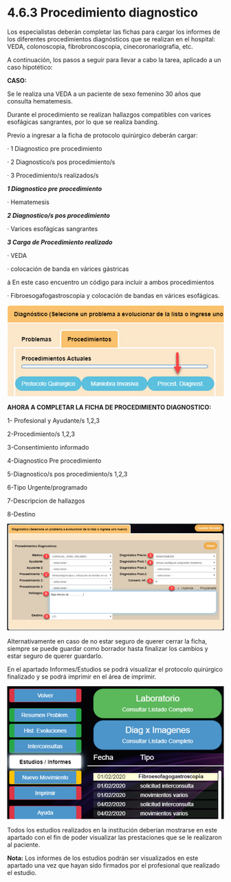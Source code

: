 # 4.6.3 Procedimiento diagnostico

Los especialistas deberán completar las fichas para cargar los informes de los diferentes procedimientos diagnósticos que se realizan en el hospital: VEDA, colonoscopia, fibrobroncoscopia, cinecoronariografia, etc.

A continuación, los pasos a seguir para llevar a cabo la tarea, aplicado a un caso hipotético:

**CASO:**

Se le realiza una VEDA a un paciente de sexo femenino 30 años que consulta hematemesis.

Durante el procedimiento se realizan hallazgos compatibles con varices esofágicas sangrantes, por lo que se realiza banding.

Previo a ingresar a la ficha de protocolo quirúrgico deberán cargar:

·         1 Diagnostico pre procedimiento

·         2 Diagnostico/s pos procedimiento/s

·         3 Procedimiento/s realizados/s

_**1 Diagnostico pre procedimiento**_

·         Hematemesis

_**2 Diagnostico/s pos procedimiento**_

·         Varices esofágicas sangrantes

_**3 Carga de Procedimiento realizado**_

·         VEDA

·         colocación de banda en várices gástricas

à En este caso encuentro un código para incluir a ambos procedimientos

·         Fibroesogafogastroscopia y colocación de bandas en várices esofágicas.

![](<../../.gitbook/assets/image (50).png>)

**AHORA A COMPLETAR LA FICHA DE PROCEDIMIENTO DIAGNOSTICO:**

1- Profesional y Ayudante/s 1,2,3

2-Procedimiento/s 1,2,3

3-Consentimiento informado

4-Diagnostico Pre procedimiento

5-Diagnostico/s pos procedimiento/s 1,2,3

6-Tipo Urgente/programado

7-Descripcion de hallazgos

8-Destino

![En la ficha de procedimiento diagnostico deberán ser completados de manera obligatoria los campos marcados del 1 al 8](<../../.gitbook/assets/image (2).png>)

Alternativamente en caso de no estar seguro de querer cerrar la ficha, siempre se puede guardar como borrador hasta finalizar los cambios y estar seguro de querer guardarlo.

En el apartado Informes/Estudios se podrá visualizar el protocolo quirúrgico finalizado y se podrá imprimir en el área de imprimir.

![](<../../.gitbook/assets/image (9).png>)

Todos los estudios realizados en la institución deberían mostrarse en este apartado con el fin de poder visualizar las prestaciones que se le realizaron al paciente.

**Nota:** Los informes de los estudios podrán ser visualizados en este apartado una vez que hayan sido firmados por el profesional que realizado el estudio.
